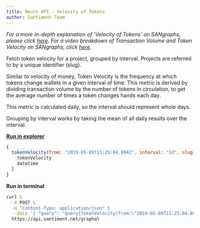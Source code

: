 ```yaml
---
title: Neuro API - Velocity of Tokens
author: Santiment Team
---
```


*For a more in-depth explanation of \'Velocity of Tokens\' on SANgraphs,
please click*
[*here*](https://community.santiment.net/t/token-velocity-metric/412/2)*.
For a video breakdown of Transaction Volume and Token Velocity on
SANgraphs, click*
[*here*](https://drive.google.com/open?id=1fAgF96dCsl0RLosL8Fj1p-W0NXBR5onh)*.*

Fetch token velocity for a project, grouped by interval. Projects are
referred to by a unique identifier (slug).

Similar to velocity of money, Token Velocity is the frequency at which
tokens change wallets in a given interval of time. This metric is
derived by dividing transaction volume by the number of tokens in
circulation, to get the average number of times a token changes hands
each day.

This metric is calculated daily, so the interval should represent whole
days.

Grouping by interval works by taking the mean of all daily results over
the interval.

[**Run in
explorer**](https://api.santiment.net/graphiql?query=%7B%0A%20%20tokenVelocity(from%3A%20%222019-05-09T11%3A25%3A04.894Z%22%2C%20interval%3A%20%221d%22%2C%20slug%3A%20%22ethereum%22%2C%20to%3A%20%222019-06-23T11%3A25%3A04.894Z%22)%20%7B%0A%20%20%20%20tokenVelocity%0A%20%20%20%20datetime%0A%20%20%7D%0A%7D%0A&variables=)

```js
{
  tokenVelocity(from: "2019-05-09T11:25:04.894Z", interval: "1d", slug: "ethereum", to: "2019-06-23T11:25:04.894Z") {
    tokenVelocity
    datetime
  }
}
```

**Run in terminal**

```sh
curl \
  -X POST \
  -H "Content-Type: application/json" \
  --data '{ "query": "query{tokenVelocity(from:\"2019-05-09T11:25:04.894Z\",interval:\"1d\",slug:\"ethereum\",to:\"2019-06-23T11:25:04.894Z\"){tokenVelocity,datetime}}" }' \
  https://api.santiment.net/graphql
```

